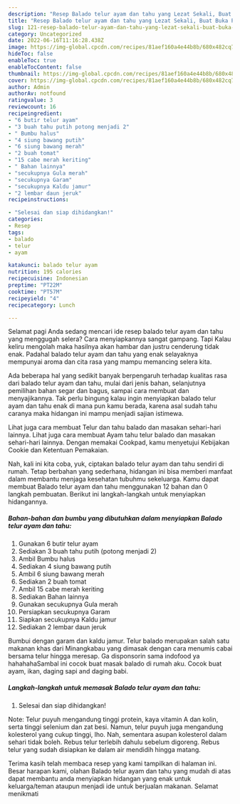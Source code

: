 ```yaml
---
description: "Resep Balado telur ayam dan tahu yang Lezat Sekali, Buat Buka Puasa Sempurna"
title: "Resep Balado telur ayam dan tahu yang Lezat Sekali, Buat Buka Puasa Sempurna"
slug: 121-resep-balado-telur-ayam-dan-tahu-yang-lezat-sekali-buat-buka-puasa-sempurna
category: Uncategorized
date: 2022-06-16T11:16:28.438Z
image: https://img-global.cpcdn.com/recipes/81aef160a4e44b8b/680x482cq70/balado-telur-ayam-dan-tahu-foto-resep-utama.jpg
hideToc: false
enableToc: true
enableTocContent: false
thumbnail: https://img-global.cpcdn.com/recipes/81aef160a4e44b8b/680x482cq70/balado-telur-ayam-dan-tahu-foto-resep-utama.jpg
cover: https://img-global.cpcdn.com/recipes/81aef160a4e44b8b/680x482cq70/balado-telur-ayam-dan-tahu-foto-resep-utama.jpg
author: Admin
authorAv: notfound
ratingvalue: 3
reviewcount: 16
recipeingredient:
- "6 butir telur ayam"
- "3 buah tahu putih potong menjadi 2"
- " Bumbu halus"
- "4 siung bawang putih"
- "6 siung bawang merah"
- "2 buah tomat"
- "15 cabe merah keriting"
- " Bahan lainnya"
- "secukupnya Gula merah"
- "secukupnya Garam"
- "secukupnya Kaldu jamur"
- "2 lembar daun jeruk"
recipeinstructions:

- "Selesai dan siap dihidangkan!"
categories:
- Resep
tags:
- balado
- telur
- ayam

katakunci: balado telur ayam 
nutrition: 195 calories
recipecuisine: Indonesian
preptime: "PT22M"
cooktime: "PT57M"
recipeyield: "4"
recipecategory: Lunch

---
```



Selamat pagi Anda sedang mencari ide resep balado telur ayam dan tahu yang menggugah selera? Cara menyiapkannya sangat gampang. Tapi Kalau keliru mengolah maka hasilnya akan hambar dan justru cenderung tidak enak. Padahal balado telur ayam dan tahu yang enak selayaknya mempunyai aroma dan cita rasa yang mampu memancing selera kita.


Ada beberapa hal yang sedikit banyak berpengaruh terhadap kualitas rasa dari balado telur ayam dan tahu, mulai dari jenis bahan, selanjutnya pemilihan bahan segar dan bagus, sampai cara membuat dan menyajikannya. Tak perlu bingung kalau ingin menyiapkan balado telur ayam dan tahu enak di mana pun kamu berada, karena asal sudah tahu caranya maka hidangan ini mampu menjadi sajian istimewa.

Lihat juga cara membuat Telur dan tahu balado dan masakan sehari-hari lainnya. Lihat juga cara membuat Ayam tahu telur balado dan masakan sehari-hari lainnya. Dengan memakai Cookpad, kamu menyetujui Kebijakan Cookie dan Ketentuan Pemakaian.


Nah, kali ini kita coba, yuk, ciptakan balado telur ayam dan tahu sendiri di rumah. Tetap berbahan yang sederhana, hidangan ini bisa memberi manfaat dalam membantu menjaga kesehatan tubuhmu sekeluarga. Kamu dapat membuat Balado telur ayam dan tahu menggunakan 12 bahan dan 0 langkah pembuatan. Berikut ini langkah-langkah untuk menyiapkan hidangannya.

<!--inarticleads1-->

##### Bahan-bahan dan bumbu yang dibutuhkan dalam menyiapkan Balado telur ayam dan tahu:

1. Gunakan 6 butir telur ayam
1. Sediakan 3 buah tahu putih (potong menjadi 2)
1. Ambil  Bumbu halus
1. Sediakan 4 siung bawang putih
1. Ambil 6 siung bawang merah
1. Sediakan 2 buah tomat
1. Ambil 15 cabe merah keriting
1. Sediakan  Bahan lainnya
1. Gunakan secukupnya Gula merah
1. Persiapkan secukupnya Garam
1. Siapkan secukupnya Kaldu jamur
1. Sediakan 2 lembar daun jeruk


Bumbui dengan garam dan kaldu jamur. Telur balado merupakan salah satu makanan khas dari Minangkabau yang dimasak dengan cara menumis cabai bersama telur hingga meresap. Ga disponsorin sama indofood ya hahahahaSambal ini cocok buat masak balado di rumah aku. Cocok buat ayam, ikan, daging sapi and daging babi. 

<!--inarticleads2-->

##### Langkah-langkah untuk memasak Balado telur ayam dan tahu:


1. Selesai dan siap dihidangkan!

Note: Telur puyuh mengandung tinggi protein, kaya vitamin A dan kolin, serta tinggi selenium dan zat besi. Namun, telur puyuh juga mengandung kolesterol yang cukup tinggi, lho. Nah, sementara asupan kolesterol dalam sehari tidak boleh. Rebus telur terlebih dahulu sebelum digoreng. Rebus telur yang sudah disiapkan ke dalam air mendidih hingga matang. 

Terima kasih telah membaca resep yang kami tampilkan di halaman ini. Besar harapan kami, olahan Balado telur ayam dan tahu yang mudah di atas dapat membantu anda menyiapkan hidangan yang enak untuk keluarga/teman ataupun menjadi ide untuk berjualan makanan. Selamat menikmati
